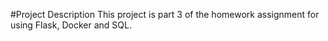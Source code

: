 #Project Description
This project is part 3 of the homework assignment for using Flask, Docker and SQL.
